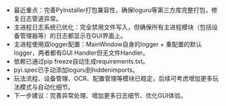 - 最近重点：完善PyInstaller打包兼容性，确保loguru等第三方库完整打包，修复日志管道异常。
- 主进程日志系统已优化：完全禁用文件写入，但确保所有主进程模块（包括设备管理器等）的日志都显示在GUI界面上。
- 主进程使用双logger配置：MainWindow自身的logger + 重配置的默认logger，两者都有GUI Handler但无文件Handler。
- 依赖已通过pip freeze自动生成requirements.txt。
- pyi.spec已手动添加loguru到hiddenimports。
- 玩法流程、设备管理、OCR、配置管理等模块已稳定，后续可考虑增加更多玩法模式与自动化细节。
- 下一步建议：完善异常处理、增加更多日志细节、优化GUI体验。 